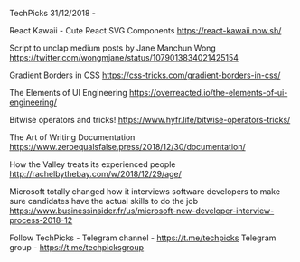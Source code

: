 TechPicks 31/12/2018 -

React Kawaii - Cute React SVG Components
https://react-kawaii.now.sh/

Script to unclap medium posts by Jane Manchun Wong
https://twitter.com/wongmjane/status/1079013834021425154

Gradient Borders in CSS
https://css-tricks.com/gradient-borders-in-css/

The Elements of UI Engineering
https://overreacted.io/the-elements-of-ui-engineering/

Bitwise operators and tricks!
https://www.hyfr.life/bitwise-operators-tricks/

The Art of Writing Documentation
https://www.zeroequalsfalse.press/2018/12/30/documentation/

How the Valley treats its experienced people
http://rachelbythebay.com/w/2018/12/29/age/

Microsoft totally changed how it interviews software developers to make sure candidates have the actual skills to do the job
https://www.businessinsider.fr/us/microsoft-new-developer-interview-process-2018-12

Follow TechPicks -
Telegram channel - https://t.me/techpicks
Telegram group - https://t.me/techpicksgroup